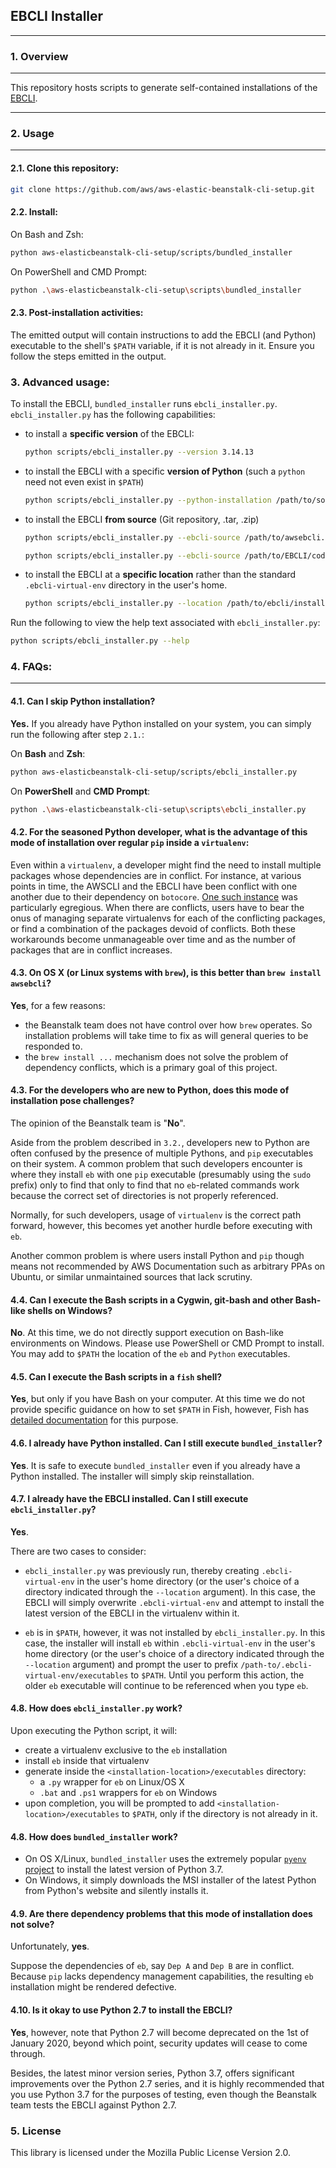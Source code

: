 ## EBCLI Installer

------

### 1. Overview

------

This repository hosts scripts to generate self-contained installations of the [EBCLI](https://docs.aws.amazon.com/elasticbeanstalk/latest/dg/eb-cli3.html).

------

### 2. Usage

------

#### 2.1. Clone this repository:

```bash
git clone https://github.com/aws/aws-elastic-beanstalk-cli-setup.git
```

#### 2.2. Install:

On Bash and Zsh:

```bash
python aws-elasticbeanstalk-cli-setup/scripts/bundled_installer
```

On PowerShell and CMD Prompt:

```bash
python .\aws-elasticbeanstalk-cli-setup\scripts\bundled_installer
```

#### 2.3. Post-installation activities:

The emitted output will contain instructions to add the EBCLI (and Python) executable to the shell's `$PATH` variable, if it is not already in it. Ensure you follow the steps emitted in the output.

### 3. Advanced usage:

To install the EBCLI, `bundled_installer` runs `ebcli_installer.py`. `ebcli_installer.py` has the following capabilities:

  - to install a **specific version** of the EBCLI:

    ```bash
    python scripts/ebcli_installer.py --version 3.14.13
    ```

  - to install the EBCLI with a specific **version of Python** (such a `python` need not even exist in `$PATH`)

    ```bash
    python scripts/ebcli_installer.py --python-installation /path/to/some/python/on/your/computer
    ```

  - to install the EBCLI **from source** (Git repository, .tar, .zip)
    ```bash
    python scripts/ebcli_installer.py --ebcli-source /path/to/awsebcli.zip

    python scripts/ebcli_installer.py --ebcli-source /path/to/EBCLI/codebase/on/your/computer
    ```
  - to install the EBCLI at a **specific location** rather than the standard `.ebcli-virtual-env` directory in the user's home.

    ```bash
    python scripts/ebcli_installer.py --location /path/to/ebcli/installation/location
    ```

Run the following to view the help text associated with `ebcli_installer.py`:

```bash
python scripts/ebcli_installer.py --help
```

### 4. FAQs:

------

#### 4.1. Can I skip Python installation?

**Yes.** If you already have Python installed on your system, you can simply run the following after step `2.1.`:

On **Bash** and **Zsh**:

```bash
python aws-elasticbeanstalk-cli-setup/scripts/ebcli_installer.py
```

On **PowerShell** and **CMD Prompt**:

```bash
python .\aws-elasticbeanstalk-cli-setup\scripts\ebcli_installer.py
```

#### 4.2. For the **seasoned Python developer**, what is the advantage of this mode of installation over regular `pip` inside a `virtualenv`:

Even within a `virtualenv`, a developer might find the need to install multiple packages whose dependencies are in conflict. For instance, at various points in time, the AWSCLI and the EBCLI have been conflict with one another due to their dependency on `botocore`. [One such instance](https://github.com/aws/aws-cli/issues/3550) was particularly egregious. When there are conflicts, users have to bear the onus of managing separate virtualenvs for each of the conflicting packages, or find a combination of the packages devoid of conflicts. Both these workarounds become unmanageable over time and as the number of packages that are in conflict increases.

#### 4.3. On OS X (or Linux systems with `brew`), is this better than `brew install awsebcli`?

**Yes**, for a few reasons:

  - the Beanstalk team does not have control over how `brew` operates. So installation problems will take time to fix as will general queries to be responded to.
  - the `brew install ...` mechanism does not solve the problem of dependency conflicts, which is a primary goal of this project.

#### 4.3. For the developers who are **new to Python**, does this mode of installation pose challenges?

The opinion of the Beanstalk team is "**No**".

Aside from the problem described in `3.2.`, developers new to Python are often confused by the presence of multiple Pythons, and `pip` executables on their system. A common problem that such developers encounter is where they install `eb` with one `pip` executable (presumably using the `sudo` prefix) only to find that only to find that no `eb`-related commands work because the correct set of directories is not properly referenced.

Normally, for such developers, usage of `virtualenv` is the correct path forward, however, this becomes yet another hurdle before executing with `eb`.

Another common problem is where users install Python and `pip` though means not recommended by AWS Documentation such as arbitrary PPAs on Ubuntu, or similar unmaintained sources that lack scrutiny.

#### 4.4. Can I execute the Bash scripts in a Cygwin, git-bash and other Bash-like shells on Windows?

**No**. At this time, we do not directly support execution on Bash-like environments on Windows. Please use PowerShell or CMD Prompt to install. You may add to `$PATH` the location of the `eb` and `Python` executables.

#### 4.5. Can I execute the Bash scripts in a `fish` shell?
**Yes**, but only if you have Bash on your computer. At this time we do not provide specific guidance on how to set `$PATH` in Fish, however, Fish has [detailed documentation](https://fishshell.com/docs/current/tutorial.html#tut_path) for this purpose.

#### 4.6. I already have Python installed. Can I still execute `bundled_installer`?

**Yes**. It is safe to execute `bundled_installer` even if you already have a Python installed. The installer will simply skip reinstallation.

#### 4.7. I already have the EBCLI installed. Can I still execute `ebcli_installer.py`?

**Yes**.

There are two cases to consider:

- `ebcli_installer.py` was previously run, thereby creating `.ebcli-virtual-env` in the user's home directory (or the user's choice of a directory indicated through the `--location` argument). In this case, the EBCLI will simply overwrite `.ebcli-virtual-env` and attempt to install the latest version of the EBCLI in the virtualenv within it.

- `eb` is in `$PATH`, however, it was not installed by `ebcli_installer.py`. In this case, the installer will install `eb` within `.ebcli-virtual-env` in the user's home directory (or the user's choice of a directory indicated through the `--location` argument) and prompt the user to prefix `/path-to/.ebcli-virtual-env/executables` to `$PATH`. Until you perform this action, the older `eb` executable will continue to be referenced when you type `eb`.

#### 4.8. How does `ebcli_installer.py` work?

Upon executing the Python script, it will:

- create a virtualenv exclusive to the `eb` installation
- install `eb` inside that virtualenv
- generate inside the `<installation-location>/executables` directory:
  - a `.py` wrapper for `eb` on Linux/OS X
  - `.bat` and `.ps1` wrappers for `eb` on Windows
- upon completion, you will be prompted to add `<installation-location>/executables` to `$PATH`, only if the directory is not already in it.

#### 4.8. How does `bundled_installer` work?

- On OS X/Linux, `bundled_installer` uses the extremely popular [`pyenv` project](https://github.com/pyenv/pyenv) to install the latest version of Python 3.7.
- On Windows, it simply downloads the MSI installer of the latest Python from Python's website and silently installs it.

#### 4.9. Are there dependency problems that this mode of installation does not solve?

Unfortunately, **yes**.

Suppose the dependencies of `eb`, say `Dep A` and `Dep B` are in conflict. Because `pip` lacks dependency management capabilities, the resulting `eb` installation might be rendered defective.

#### 4.10. Is it okay to use Python 2.7 to install the EBCLI?

**Yes**, however, note that Python 2.7 will become deprecated on the 1st of January 2020, beyond which point, security updates will cease to come through.

Besides, the latest minor version series, Python 3.7, offers significant improvements over the Python 2.7 series, and it is highly recommended that you use Python 3.7 for the purposes of testing, even though the Beanstalk team tests the EBCLI against Python 2.7.

### 5. License

This library is licensed under the Mozilla Public License Version 2.0.
